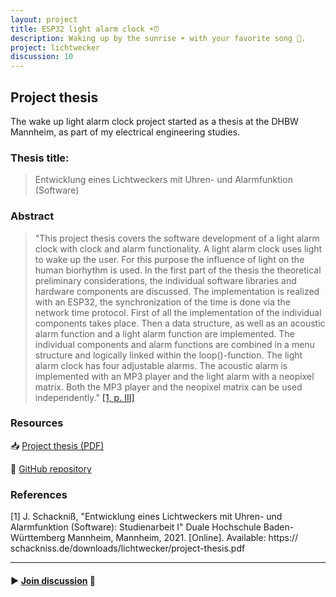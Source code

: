 ```yaml
---
layout: project
title: ESP32 light alarm clock ☀️⏰
description: Waking up by the sunrise ☀️ with your favorite song 🎵.
project: lichtwecker
discussion: 10
---
```

## Project thesis
The wake up light alarm clock project started as a thesis at the DHBW Mannheim, as part of my electrical engineering studies.

### Thesis title: 
> Entwicklung eines Lichtweckers mit Uhren- und Alarmfunktion (Software)

### Abstract
> "This project thesis covers the software development of a light alarm clock with clock and alarm functionality. A light alarm clock uses light to wake up the user. For this purpose the influence of light on the human biorhythm is used. In the first part of the thesis the theoretical preliminary considerations, the individual software libraries and hardware components are discussed. The implementation is realized with an ESP32, the synchronization of the time is done via the network time protocol. First of all the implementation of the individual components takes place. Then a data structure, as well as an acoustic alarm function and a light alarm function are implemented. The individual components and alarm functions are combined in a menu structure and logically linked within the loop()-function. The light alarm clock has four adjustable alarms. The acoustic alarm is implemented with an MP3 player and the light alarm with a neopixel matrix. Both the MP3 player and the neopixel matrix can be used independently." [[1, p. III]](#1)

### Resources
📥 [Project thesis (PDF)](/downloads/lichtwecker/project-thesis.pdf)

🔗 [GitHub repository](https://github.com/schackniss/esp32-lichtwecker)

### References
<a id="1">[1]</a>
J. Schackniß, "Entwicklung eines Lichtweckers mit Uhren- und Alarmfunktion (Software): Studienarbeit I" Duale Hochschule Baden-Württemberg Mannheim, Mannheim, 2021. [Online]. Available: https://​schackniss.de​/​downloads/​lichtwecker/​project-​thesis.pdf

---

#### ▶ [Join discussion](https://github.com/schackniss/schackniss.de/discussions/10) 💬